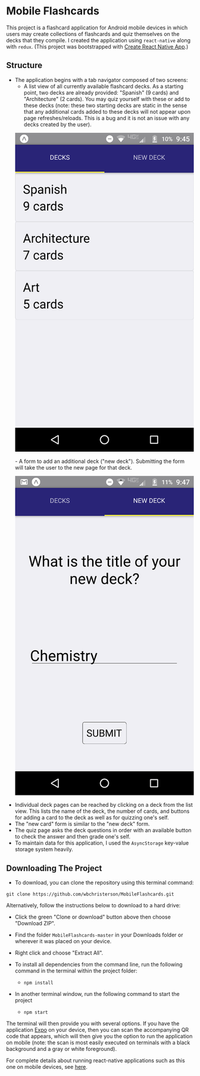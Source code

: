 # Mobile Flashcards

This project is a flashcard application for Android mobile devices in which users may create collections of flashcards and quiz themselves on the decks that they compile. I created the application using `react-native` along with `redux`. (This project was bootstrapped with [Create React Native App](https://github.com/react-community/create-react-native-app).)

## Structure

* The application begins with a tab navigator composed of two screens:
  - A list view of all currently available flashcard decks. As a starting point, two decks are already provided: "Spanish" (9 cards) and "Architecture" (2 cards). You may quiz yourself with these or add to these decks (note: these two starting decks are static in the sense that any additional cards added to these decks will not appear upon page refreshes/reloads. This is a bug and it is not an issue with any decks created by the user).
  <p align="center">
    <img src="images/Main Screen.png" alt="Main Screen">
  </p>
  - A form to add an additional deck ("new deck"). Submitting the form will take the user to the new page for that deck.
  <p align="center">
    <img src="images/New Deck Screen.png" alt="Main Screen">
  </p>
* Individual deck pages can be reached by clicking on a deck from the list view. This lists the name of the deck, the number of cards, and buttons for adding a card to the deck as well as for quizzing one's self.
* The "new card" form is similar to the "new deck" form.
* The quiz page asks the deck questions in order with an available button to check the answer and then grade one's self.
* To maintain data for this application, I used the `AsyncStorage` key-value storage system heavily.

## Downloading The Project

* To download, you can clone the repository using this terminal command:
```
git clone https://github.com/wbchristerson/MobileFlashcards.git
```

Alternatively, follow the instructions below to download to a hard drive:
* Click the green "Clone or download" button above then choose "Download ZIP".
* Find the folder `MobileFlashcards-master` in your Downloads folder or wherever it was placed on your device.
* Right click and choose "Extract All".

* To install all dependencies from the command line, run the following command in the terminal within the project folder:
    - `npm install`
* In another terminal window, run the following command to start the project
    - `npm start`

The terminal will then provide you with several options. If you have the application [Expo](https://expo.io/) on your device, then you can scan the accompanying QR code that appears, which will then give you the option to run the application on mobile (note: the scan is most easily executed on terminals with a black background and a gray or white foreground).


For complete details about running react-native applications such as this one on mobile devices, see [here](https://github.com/react-community/create-react-native-app/blob/master/react-native-scripts/template/README.md).
